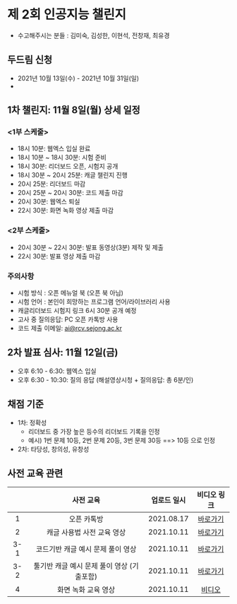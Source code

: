 # 제 2회 인공지능 챌린지
- 수고해주시는 분들 : 김미숙, 김성한, 이현석, 전창재, 최유경


## 두드림 신청
- 2021년 10월 13일(수) - 2021년 10월 31일(일)
- 

## 1차 챌린지: 11월 8일(월) 상세 일정
### <1부 스케줄>
- 18시 10분: 웹엑스 입실 완료
- 18시 10분 ~ 18시 30분: 시험 준비
- 18시 30분: 리더보드 오픈, 시험지 공개
- 18시 30분 ~ 20시 25분: 캐글 챌린지 진행
- 20시 25분: 리더보드 마감
- 20시 25분 ~ 20시 30분: 코드 제출 마감
- 20시 30분: 웹엑스 퇴실 
- 22시 30분: 화면 녹화 영상 제출 마감

### <2부 스케줄>
- 20시 30분 ~ 22시 30분: 발표 동영상(3분) 제작 및 제출
- 22시 30분: 발표 영상 제출 마감

### 주의사항
- 시험 방식 : 오픈 메뉴얼 북 (오픈 북 아님)
- 시험 언어 : 본인이 희망하는 프로그램 언어/라이브러리 사용 
- 캐글리더보드 시험지 링크 6시 30분 공개 예정
- 고사 중 질의응답: PC 오픈 카톡방 사용 
- 코드 제출 이메일: ai@rcv.sejong.ac.kr



## 2차 발표 심사: 11월 12일(금)
- 오후 6:10 - 6:30: 웹엑스 입실 
- 오후 6:30 - 10:30: 질의 응답 (해설영상시청 + 질의응답: 총 6분/인)


## 채점 기준
- 1차: 정확성 
  - 리더보드 중 가장 높은 등수의 리더보드 기록을 인정 
  - 예시) 1번 문제 10등, 2번 문제 20등, 3번 문제 30등 ==> 10등 으로 인정
- 2차: 타당성, 창의성, 유창성


## 사전 교육 관련
| | 사전 교육 | 업로드 일시 | 비디오 링크 |
|:--:|:--:|:--:|:--:|
| 1 | 오픈 카톡방  |  2021.08.17  | [바로가기](https://open.kakao.com/o/gzPCsMud) |
| 2 | 캐글 사용법 사전 교육 영상  |  2021.10.11 | [바로가기](https://github.com/SejongAI-Challenge/2021.AI.Challenge/issues/1) |
| 3-1 | 코드기반 캐글 예시 문제 풀이 영상  |  2021.10.11 | [바로가기](https://github.com/SejongAI-Challenge/2021.AI.Challenge/issues/2) |
| 3-2 | 툴기반 캐글 예시 문제 풀이 영상 (기출포함)  |  2021.10.11  | [바로가기](https://github.com/SejongAI-Challenge/2021.AI.Challenge/issues/2) |
| 4 | 화면 녹화 교육 영상  |  2021.10.11 | [비디오](https://github.com/SejongAI-Challenge/2021.AI.Challenge/issues/3) |





